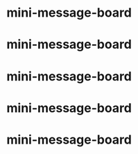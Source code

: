 # mini-message-board
# mini-message-board
# mini-message-board
# mini-message-board
# mini-message-board
